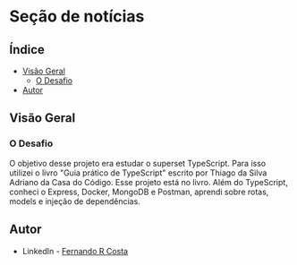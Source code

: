 # Seção de notícias

## Índice

- [Visão Geral](#visão-geral)
  - [O Desafio](#o-desafio)
- [Autor](#autor)

## Visão Geral

### O Desafio

O objetivo desse projeto era estudar o superset TypeScript. Para isso utilizei o livro "Guia prático de TypeScript" escrito por Thiago da Silva Adriano da Casa do Código. Esse projeto está no livro.
Além do TypeScript, conheci o Express, Docker, MongoDB e Postman, aprendi sobre rotas, models e injeção de dependências.

## Autor

- LinkedIn - [Fernando R Costa](https://www.linkedin.com/in/fernando-r-costa/)